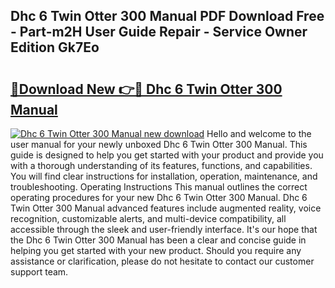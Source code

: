 ## Dhc 6 Twin Otter 300 Manual PDF Download Free - Part-m2H User Guide Repair - Service Owner Edition Gk7Eo

# <h2><a href="http://bc81117.oget.top/?id=Dhc+6+Twin+Otter+300+Manual">🔗Download New 👉🔴 Dhc 6 Twin Otter 300 Manual</a></h2>

[![Dhc 6 Twin Otter 300 Manual new download](https://i.imgur.com/5g1atiW.png)](http://bc81117.oget.top/?id=Dhc+6+Twin+Otter+300+Manual)
Hello and welcome to the user manual for your newly unboxed Dhc 6 Twin Otter 300 Manual. This guide is designed to help you get started with your product and provide you with a thorough understanding of its features, functions, and capabilities. You will find clear instructions for installation, operation, maintenance, and troubleshooting. Operating Instructions This manual outlines the correct operating procedures for your new Dhc 6 Twin Otter 300 Manual. Dhc 6 Twin Otter 300 Manual advanced features include augmented reality, voice recognition, customizable alerts, and multi-device compatibility, all accessible through the sleek and user-friendly interface. It's our hope that the Dhc 6 Twin Otter 300 Manual has been a clear and concise guide in helping you get started with your new product. Should you require any assistance or clarification, please do not hesitate to contact our customer support team.
